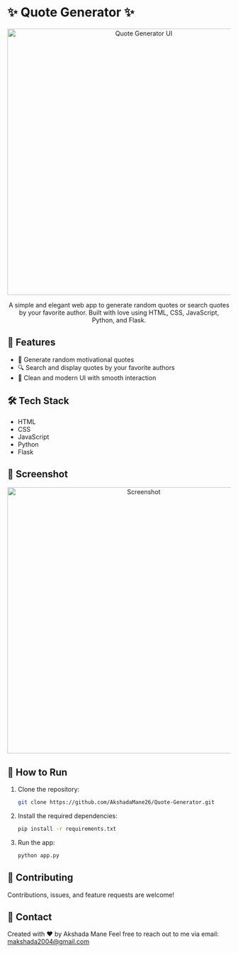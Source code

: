 # ✨ Quote Generator ✨
<p align="center">
  <img src="image.png" alt="Quote Generator UI" width="600"/>
</p>

<p align="center">
  A simple and elegant web app to generate random quotes or search quotes by your favorite author. Built with love using HTML, CSS, JavaScript, Python, and Flask.
</p>

## 🌟 Features
- 🎲 Generate random motivational quotes
- 🔍 Search and display quotes by your favorite authors
- 🎨 Clean and modern UI with smooth interaction

## 🛠️ Tech Stack
- HTML
- CSS
- JavaScript
- Python
- Flask

## 📸 Screenshot
<p align="center">
  <img src="https://your-image-url-here" alt="Screenshot" width="600"/>
</p>

## 📂 How to Run
1. Clone the repository:
   ```bash
   git clone https://github.com/AkshadaMane26/Quote-Generator.git
2. Install the required dependencies:
   ```bash
   pip install -r requirements.txt
3. Run the app:
   ```bash
   python app.py
## 🤝 Contributing
Contributions, issues, and feature requests are welcome!

## 📧 Contact
Created with ❤️ by Akshada Mane
Feel free to reach out to me via email: makshada2004@gmail.com
